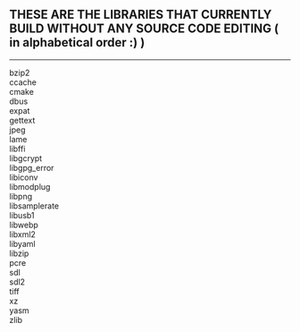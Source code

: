## THESE ARE THE LIBRARIES THAT CURRENTLY BUILD WITHOUT ANY SOURCE CODE EDITING ( in alphabetical order :) )

------------------------------------------------------------------------------------------------------------

bzip2 \
ccache \
cmake \
dbus \
expat \
gettext \
jpeg \
lame \
libffi \
libgcrypt \
libgpg_error \
libiconv \
libmodplug \
libpng \
libsamplerate \
libusb1 \
libwebp \
libxml2 \
libyaml \
libzip \
pcre \
sdl \
sdl2 \
tiff \
xz \
yasm \
zlib